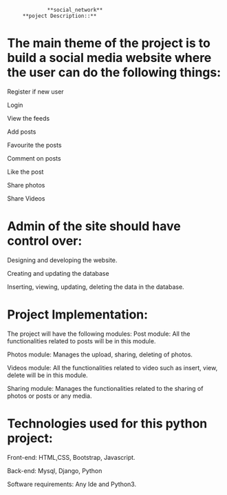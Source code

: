                  **social_network**
		 **poject Description::**

# The main theme of the project is to build a social media website where the user can do the following things:
Register if new user

Login

View the feeds

Add posts

Favourite the posts

Comment on posts

Like the post

Share photos

Share Videos


# Admin of the site should have control over:
Designing and developing the website.

Creating and updating the database

Inserting, viewing, updating, deleting the data in the database. 

# Project Implementation:
The project will have the following modules:
Post module: All the functionalities related to posts will be in this module.

Photos module: Manages the upload, sharing, deleting of photos.

Videos module: All the functionalities related to video such as insert, view, delete will be in this module.

Sharing module: Manages the functionalities related to the sharing of photos or posts or any media.


# Technologies used for this python project:
Front-end: HTML,CSS, Bootstrap, Javascript.

Back-end: Mysql, Django, Python

Software requirements: Any Ide and Python3.
